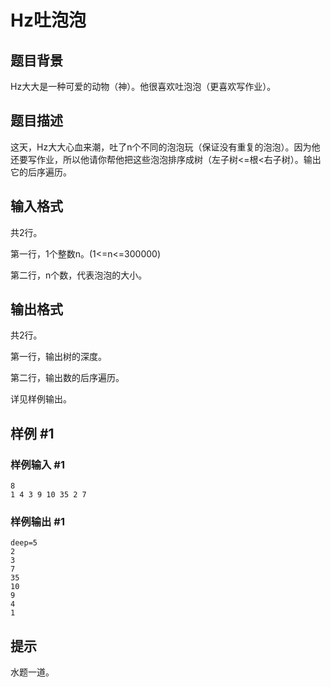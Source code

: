 # Hz吐泡泡

## 题目背景

Hz大大是一种可爱的动物（神）。他很喜欢吐泡泡（更喜欢写作业）。


## 题目描述

这天，Hz大大心血来潮，吐了n个不同的泡泡玩（保证没有重复的泡泡）。因为他还要写作业，所以他请你帮他把这些泡泡排序成树（左子树<=根<右子树）。输出它的后序遍历。


## 输入格式

共2行。

第一行，1个整数n。(1<=n<=300000)

第二行，n个数，代表泡泡的大小。


## 输出格式

共2行。

第一行，输出树的深度。

第二行，输出数的后序遍历。

详见样例输出。


## 样例 #1

### 样例输入 #1
```
8
1 4 3 9 10 35 2 7
```

### 样例输出 #1

```
deep=5
2
3
7
35
10
9
4
1
```

## 提示

水题一道。

